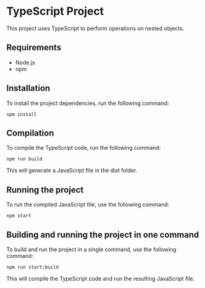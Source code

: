 # TypeScript Project

This project uses TypeScript to perform operations on nested objects.

## Requirements

- Node.js
- npm

## Installation

To install the project dependencies, run the following command:

```
npm install
```

## Compilation
To compile the TypeScript code, run the following command:

```
npm run build
```

This will generate a JavaScript file in the dist folder.

## Running the project
To run the compiled JavaScript file, use the following command:

```
npm start
```

## Building and running the project in one command
To build and run the project in a single command, use the following command:

```
npm run start:build
```

This will compile the TypeScript code and run the resulting JavaScript file.